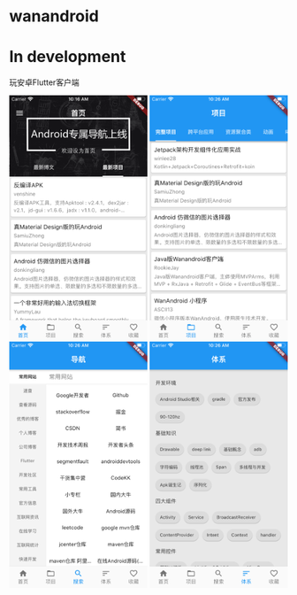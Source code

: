 # wanandroid
# In development

玩安卓Flutter客户端

<img src="screenshot/home.png" width = "250" height = "445" alt="" align=center />
<img src="screenshot/project.png" width = "250" height = "445" alt="" align=center />
<img src="screenshot/navigator.png" width = "250" height = "445" alt="" align=center />
<img src="screenshot/system.png" width = "250" height = "445" alt="" align=center />
